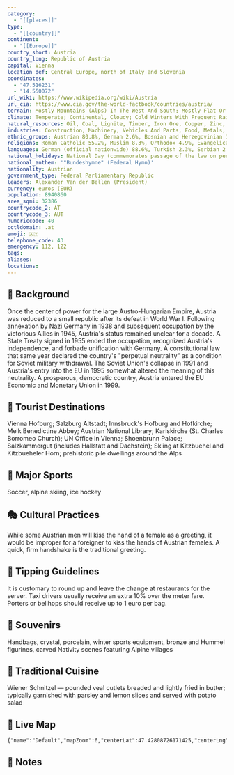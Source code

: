 ```yaml
---
category:
  - "[[places]]"
type:
  - "[[country]]"
continent:
  - "[[Europe]]"
country_short: Austria
country_long: Republic of Austria
capital: Vienna
location_def: Central Europe, north of Italy and Slovenia
coordinates:
  - "47.516231"
  - "14.550072"
url_wiki: https://www.wikipedia.org/wiki/Austria
url_cia: https://www.cia.gov/the-world-factbook/countries/austria/
terrain: Mostly Mountains (Alps) In The West And South; Mostly Flat Or Gently Sloping Along The Eastern And Northern Margins
climate: Temperate; Continental, Cloudy; Cold Winters With Frequent Rain And Some Snow In Lowlands And Snow In Mountains; Moderate Summers With Occasional Showers
natural_resources: Oil, Coal, Lignite, Timber, Iron Ore, Copper, Zinc, Antimony, Magnesite, Tungsten, Graphite, Salt, Hydropower
industries: Construction, Machinery, Vehicles And Parts, Food, Metals, Chemicals, Lumber And Paper, Electronics, Tourism
ethnic_groups: Austrian 80.8%, German 2.6%, Bosnian and Herzegovinian 1.9%, Turkish 1.8%, Serbian 1.6%, Romanian 1.3%, other 10% (2018 est.)
religions: Roman Catholic 55.2%, Muslim 8.3%, Orthodox 4.9%, Evangelical Christian 3.8%, Jewish 0.1%, other 5.4%, none 22.4% (2021 est.)
languages: German (official nationwide) 88.6%, Turkish 2.3%, Serbian 2.2%, Croatian (official in Burgenland) 1.6%, other (includes Slovene, official in southern Carinthia, and Hungarian, official in Burgenland) 5.3% (2001 est.)
national_holidays: National Day (commemorates passage of the law on permanent neutrality), 26 October (1955)
national_anthem: '"Bundeshymne" (Federal Hymn)'
nationality: Austrian
government_type: Federal Parliamentary Republic
leaders: Alexander Van der Bellen (President)
currency: euros (EUR)
population: 8940860
area_sqmi: 32386
countrycode_2: AT
countrycode_3: AUT
numericcode: 40
cctldomain: .at
emoji: 🇦🇹
telephone_code: 43
emergency: 112, 122
tags: 
aliases: 
locations:
---
```

## 🌱 Background
Once the center of power for the large Austro-Hungarian Empire, Austria was reduced to a small republic after its defeat in World War I. Following annexation by Nazi Germany in 1938 and subsequent occupation by the victorious Allies in 1945, Austria's status remained unclear for a decade. A State Treaty signed in 1955 ended the occupation, recognized Austria's independence, and forbade unification with Germany. A constitutional law that same year declared the country's "perpetual neutrality" as a condition for Soviet military withdrawal. The Soviet Union's collapse in 1991 and Austria's entry into the EU in 1995 somewhat altered the meaning of this neutrality. A prosperous, democratic country, Austria entered the EU Economic and Monetary Union in 1999.

## 📌 Tourist Destinations
Vienna Hofburg; Salzburg Altstadt; Innsbruck's Hofburg and Hofkirche; Melk Benedictine Abbey; Austrian National Library; Karlskirche (St. Charles Borromeo Church); UN Office in Vienna; Shoenbrunn Palace; Salzkammergut (includes Hallstatt and Dachstein); Skiing at Kitzbuehel and Kitzbueheler Horn; prehistoric pile dwellings around the Alps

## 🥇 Major Sports
Soccer, alpine skiing, ice hockey

## 🎭 Cultural Practices
While some Austrian men will kiss the hand of a female as a greeting, it would be improper for a foreigner to kiss the hands of Austrian females. A quick, firm handshake is the traditional greeting.

## 🫰 Tipping Guidelines
It is customary to round up and leave the change at restaurants for the server. Taxi drivers usually receive an extra 10% over the meter fare. Porters or bellhops should receive up to 1 euro per bag.

## 🎁 Souvenirs
Handbags, crystal, porcelain, winter sports equipment, bronze and Hummel figurines, carved Nativity scenes featuring Alpine villages

## 🍲 Traditional Cuisine
Wiener Schnitzel — pounded veal cutlets breaded and lightly fried in butter; typically garnished with parsley and lemon slices and served with potato salad

## 📡 Live Map
```mapview
{"name":"Default","mapZoom":6,"centerLat":47.42808726171425,"centerLng":13.348558482499563,"query":"","chosenMapSource":0}
```

## 📒 Notes

